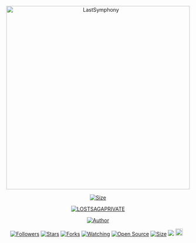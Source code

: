 <p align="center">
<img src="https://telegra.ph/file/245c73c450d927094f10a.jpg" alt="LastSymphony" width="500"/>
</p>
<p align="center">
<a href="https://github.com/lastsymphony/LostSagaPrivate/"><img title="Size" src="https://img.shields.io/github/repo-size/lastsymphony/LostSagaPrivate?style=flat-square&color=cyan"></a>


</p>
<p align="center">
<a href="#"><img title="LOSTSAGAPRIVATE" src="https://img.shields.io/badge/LOSTSAGAPRIVATE-green?colorA=%23ff0000&colorB=%23017e40&style=for-the-badge"></a>
</p>
<p align="center">
<a href="https://github.com/lastsymphony"><img title="Author" src="https://img.shields.io/badge/Author-LastSymp-cyan.svg?style=for-the-badge&logo=github"></a>
</p>
<p align="center">
<a href="https://github.com/lastsymphony/followers"><img title="Followers" src="https://img.shields.io/github/followers/lastsymphony?color=red&style=flat-square"></a>
<a href="https://github.com/lastsymphony/LostSagaPrivate/"><img title="Stars" src="https://img.shields.io/github/stars/lastsymphony/LostSagaPrivate?color=blue&style=flat-square"></a>
<a href="https://github.com/lastsymphony/LostSagaPrivate/network/members"><img title="Forks" src="https://img.shields.io/github/forks/lastsymphony/LostSagaPrivate?color=red&style=flat-square"></a>
<a href="https://github.com/lastsymphony/LostSagaPrivate/watchers"><img title="Watching" src="https://img.shields.io/github/watchers/lastsymphony/LostSagaPrivate?label=Watchers&color=blue&style=flat-square"></a>
<a href="https://github.com/lastsymphony/LostSagaPrivate"><img title="Open Source" src="https://badges.frapsoft.com/os/v2/open-source.svg?v=103"></a>
<a href="https://github.com/lastsymphony/LostSagaPrivate/"><img title="Size" src="https://img.shields.io/github/repo-size/lastsymphony/LostSagaPrivate?style=flat-square&color=cyan"></a>
<a href="https://hits.seeyoufarm.com"><img src="https://hits.seeyoufarm.com/api/count/incr/badge.svg?url=https%3A%2F%2Fgithub.com%2Flastsymphony%2FLostSagaPrivate&count_bg=%2300E4FF&title_bg=%23000000&icon=microsoftaccess.svg&icon_color=%2300FFF7&title=hits&edge_flat=false"/></a>
<a href="https://github.com/lastsymphony/LostSagaPrivate/graphs/commit-activity"><img height="20" src="https://img.shields.io/badge/Maintained%3F-yes-green.svg"></a>&nbsp;&nbsp;
</p>
